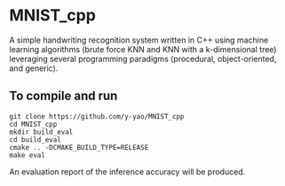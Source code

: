 # MNIST_cpp

A simple handwriting recognition system written in C++ using machine learning algorithms (brute force KNN and KNN with a k-dimensional tree) leveraging several programming paradigms (procedural, object-oriented, and generic).

## To compile and run
```
git clone https://github.com/y-yao/MNIST_cpp
cd MNIST_cpp
mkdir build_eval
cd build_eval
cmake .. -DCMAKE_BUILD_TYPE=RELEASE
make eval
```
An evaluation report of the inference accuracy will be produced.

